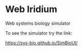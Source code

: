 # Web Iridium
Web systems biology simulator

To see the simulator try the link:

https://sys-bio.github.io/SimBioUI/

